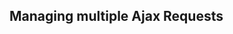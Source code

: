 <script>
import AjaxThrolling from '~components/tasks/AjaxThrottling.vue'

export default {
  components: {
    AjaxThrolling
  }
}
</script>

## Managing multiple Ajax Requests

<div>
  <AjaxThrolling> </AjaxThrolling>
</div>
